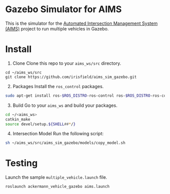 # Gazebo Simulator for AIMS
This is the simulator for the [Automated Intersection Management System (AIMS)](https://github.com/igeekoutz/AIMS-HIVE) project to run multiple vehicles in Gazebo.

# Install
1. Clone
Clone this repo to your `aims_ws/src` directory.
```
cd ~/aims_ws/src
git clone https://github.com/irisfield/aims_sim_gazebo.git
```

2. Packages
Install the `ros_control` packages.
```sh
sudo apt-get install ros-$ROS_DISTRO-ros-control ros-$ROS_DISTRO-ros-controllers
```

3. Build
Go to your `aims_ws` and build your packages.
```sh
cd ~/<aims_ws>
catkin_make
source devel/setup.${SHELL##*/}
```

4. Intersection Model
Run the following script:
```sh
sh ~/aims_ws/src/aims_sim_gazebo/models/copy_model.sh
```

# Testing
Launch the sample `multiple_vehicle.launch` file.
```sh
roslaunch ackermann_vehicle_gazebo aims.launch
```
